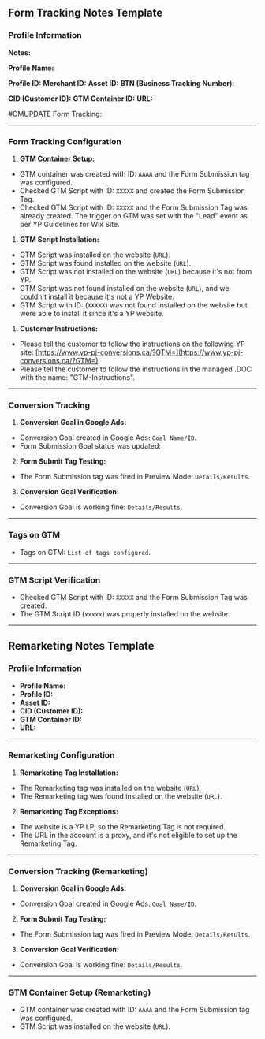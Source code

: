 ## **Form Tracking Notes Template**

### **Profile Information**

**Notes:** 

**Profile Name:** 

**Profile ID:** 
**Merchant ID:** 
**Asset ID:** 
**BTN (Business Tracking Number):** 

**CID (Customer ID):** 
**GTM Container ID:** 
**URL:** 

#CMUPDATE 
Form Tracking:

---

### **Form Tracking Configuration**

1. **GTM Container Setup:**
- GTM container was created with ID: `AAAA` and the Form Submission tag was configured.  
- Checked GTM Script with ID: `XXXXX` and created the Form Submission Tag.  
- Checked GTM Script with ID: `XXXXX` and the Form Submission Tag was already created. The trigger on GTM was set with the "Lead" event as per YP Guidelines for Wix Site.  

1. **GTM Script Installation:**
- GTM Script was installed on the website (`URL`).  
- GTM Script was found installed on the website (`URL`).  
- GTM Script was not installed on the website (`URL`) because it's not from YP.  
- GTM Script was not found installed on the website (`URL`), and we couldn't install it because it's not a YP Website.
- GTM Script with ID: (`XXXXX`) was not found installed on the website but were able to install it since it's a YP website.

1. **Customer Instructions:**
- Please tell the customer to follow the instructions on the following YP site: [https://www.yp-pj-conversions.ca/?GTM=](https://www.yp-pj-conversions.ca/?GTM=).  
- Please tell the customer to follow the instructions in the managed .DOC with the name: "GTM-Instructions".  

---

### **Conversion Tracking**

1. **Conversion Goal in Google Ads:**  
- Conversion Goal created in Google Ads: `Goal Name/ID`. 
- Form Submission Goal status was updated: 

2. **Form Submit Tag Testing:**  
- The Form Submission tag was fired in Preview Mode: `Details/Results`.  

3. **Conversion Goal Verification:**  
- Conversion Goal is working fine: `Details/Results`.  

---

### **Tags on GTM**

- Tags on GTM: `List of tags configured`.  

---

### **GTM Script Verification**

- Checked GTM Script with ID: `XXXXX` and the Form Submission Tag was created.  
- The GTM Script ID (`xxxxx`) was properly installed on the website.  

---

## **Remarketing Notes Template**

### **Profile Information**

- **Profile Name:**  
- **Profile ID:**  
- **Asset ID:**  
- **CID (Customer ID):**  
- **GTM Container ID:**  
- **URL:**  

---

### **Remarketing Configuration**

1. **Remarketing Tag Installation:**  
- The Remarketing tag was installed on the website (`URL`).  
- The Remarketing tag was found installed on the website (`URL`).  

2. **Remarketing Tag Exceptions:**  
- The website is a YP LP, so the Remarketing Tag is not required.  
- The URL in the account is a proxy, and it's not eligible to set up the Remarketing Tag.  

---

### **Conversion Tracking (Remarketing)**

1. **Conversion Goal in Google Ads:**  
- Conversion Goal created in Google Ads: `Goal Name/ID`.  

2. **Form Submit Tag Testing:**  
- The Form Submission tag was fired in Preview Mode: `Details/Results`.  

3. **Conversion Goal Verification:**  
- Conversion Goal is working fine: `Details/Results`.  

---

### **GTM Container Setup (Remarketing)**

- GTM container was created with ID: `AAAA` and the Form Submission tag was configured.  
- GTM Script was installed on the website (`URL`).  

